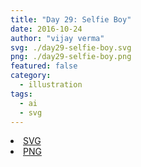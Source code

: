 ```yaml
---
title: "Day 29: Selfie Boy"
date: 2016-10-24
author: "vijay verma"
svg: ./day29-selfie-boy.svg
png: ./day29-selfie-boy.png
featured: false
category:
  - illustration
tags:
  - ai
  - svg
---
```

<li><a href="./day29-selfie-boy.svg" download className="btn-svg">SVG</a></li>
<li><a href="/day29-selfie-boy.png" download className="btn-png">PNG</a></li>
